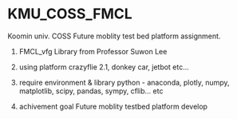 # KMU_COSS_FMCL
Koomin univ. COSS Future moblity test bed platform assignment.

1. FMCL_vfg Library
from Professor Suwon Lee

2. using platform
crazyflie 2.1, donkey car, jetbot etc...

3.  require environment & library
python - anaconda, plotly, numpy, matplotlib, scipy, pandas, sympy, cflib... etc

4. achivement goal
Future moblity testbed platform develop
